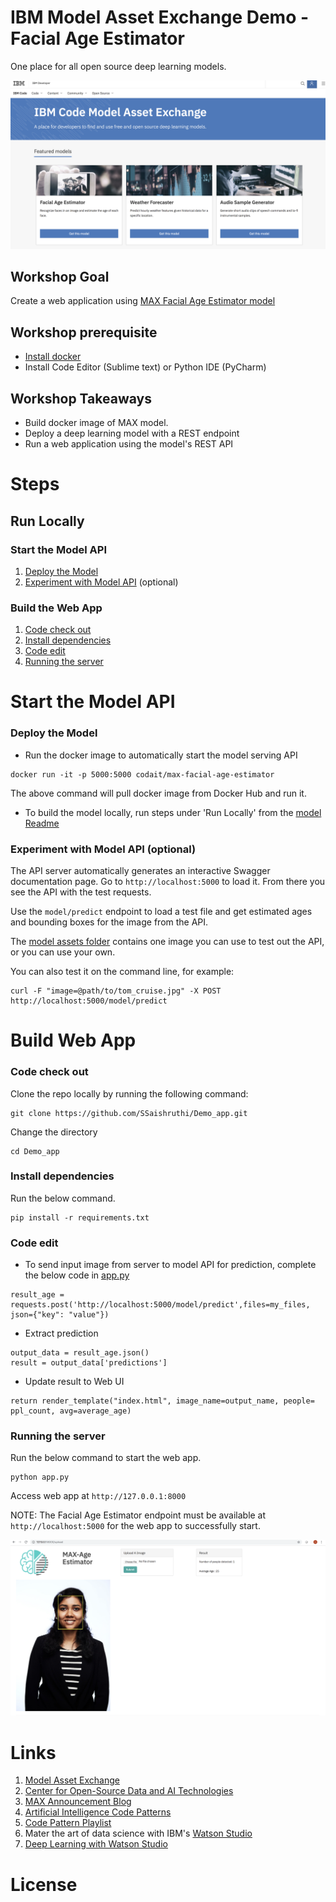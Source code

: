 # IBM Model Asset Exchange Demo - Facial Age Estimator

One place for all open source deep learning models.

![Model Asset Exchange](/docs/MAX.png)

## Workshop Goal

Create a web application using [MAX Facial Age Estimator model](https://github.com/IBM/MAX-Facial-Age-Estimator)

## Workshop prerequisite

* [Install docker](https://docs.docker.com/install/)
* Install Code Editor (Sublime text) or Python IDE (PyCharm)

## Workshop Takeaways

* Build docker image of MAX model.
* Deploy a deep learning model with a REST endpoint
* Run a web application using the model's REST API

# Steps

## Run Locally

### Start the Model API

1. [Deploy the Model](#deploy-the-Model)
2. [Experiment with Model API](#Experiment-with-Model-API) (optional)

### Build the Web App

1. [Code check out](#Code-check-out)
2. [Install dependencies](#Install-dependencies)
3. [Code edit](#Code-edit)
4. [Running the server](#Running-the-server)


# Start the Model API

### Deploy the Model

* Run the docker image to automatically start the model serving API

```
docker run -it -p 5000:5000 codait/max-facial-age-estimator
```

The above command will pull docker image from Docker Hub and run it. 

* To build the model locally,  run steps under 'Run Locally' from the [model Readme](https://github.com/IBM/MAX-Facial-Age-Estimator)

### Experiment with Model API (optional)

The API server automatically generates an interactive Swagger documentation page. Go to ```http://localhost:5000``` to load it. From there you see the API with the test requests.

Use the ```model/predict``` endpoint to load a test file and get estimated ages and bounding boxes for the image from the API.

The [model assets folder](https://github.com/IBM/MAX-Facial-Age-Estimator/tree/master/assets) contains one image you can use to test out the API, or you can use your own.

You can also test it on the command line, for example:

```
curl -F "image=@path/to/tom_cruise.jpg" -X POST http://localhost:5000/model/predict
```

# Build Web App

### Code check out

Clone the repo locally by running the following command:

```
git clone https://github.com/SSaishruthi/Demo_app.git

```

Change the directory 

```
cd Demo_app
```

### Install dependencies

Run the below command.

```
pip install -r requirements.txt
```

### Code edit

* To send input image from server to model API for prediction, complete the below code in [app.py](app.py)

```
result_age = requests.post('http://localhost:5000/model/predict',files=my_files, json={"key": "value"})
```
* Extract prediction

```
output_data = result_age.json()
result = output_data['predictions']
```
* Update result to Web UI

```
return render_template("index.html", image_name=output_name, people= ppl_count, avg=average_age)
```

### Running the server

Run the below command to start the web app.

```
python app.py
```

Access web app at ```http://127.0.0.1:8000```

NOTE: The Facial Age Estimator endpoint must be available at ```http://localhost:5000``` for the web app to successfully start.

![Desired Result](/docs/result.png)


# Links

1. [Model Asset Exchange](https://developer.ibm.com/code/exchanges/models/)
2. [Center for Open-Source Data and AI Technologies](https://developer.ibm.com/code/open/centers/codait/)
3. [MAX Announcement Blog](https://developer.ibm.com/code/2018/03/20/igniting-a-community-around-deep-learning-models-with-model-asset-exchange-max/)
4. [Artificial Intelligence Code Patterns](https://developer.ibm.com/code/technologies/artificial-intelligence/)
5. [Code Pattern Playlist](https://www.youtube.com/playlist?list=PLzUbsvIyrNfknNewObx5N7uGZ5FKH0Fde)
6. Mater the art of data science with IBM's [Watson Studio](https://dataplatform.cloud.ibm.com/)
7. [Deep Learning with Watson Studio](https://www.ibm.com/cloud/deep-learning)


# License


